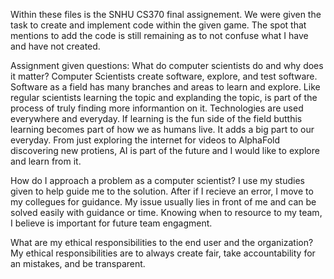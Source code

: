 Within these files is the SNHU CS370 final assignement. We were given the task to create and implement code within the given game. The spot that mentions to add the code is still remaining as to not confuse what I have and have not created.


Assignment given questions:
What do computer scientists do and why does it matter?
Computer Scientists create software, explore, and test software. Software as a field has many branches and areas to learn and explore. Like regular scientists learning the topic and explanding the topic, is part of the process of truly finding more informantion on it. 
Technologies are used everywhere and everyday. If learning is the fun side of the field butthis learning becomes part of how we as humans live. It adds a big part to our everyday.
From just exploring the internet for videos to AlphaFold discovering new protiens, AI is part of the future and I would like to explore and learn from it.

How do I approach a problem as a computer scientist?
I use my studies given to help guide me to the solution. After if I recieve an error, I move to my collegues for guidance. My issue usually lies in front of me and can be solved easily with guidance or time. 
Knowing when to resource to my team, I believe is important for future team engagment.

What are my ethical responsibilities to the end user and the organization?
My ethical responsibilities are to always create fair, take accountability for an mistakes, and be transparent.
